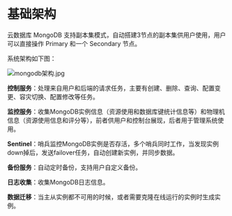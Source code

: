 # **基础架构**

云数据库 MongoDB 支持副本集模式，自动搭建3节点的副本集供用户使用，用户可以直接操作 Primary 和一个 Secondary 节点。

系统架构如下图：

![mongodb架构.jpg](https://img1.jcloudcs.com/cms/f4d0b4b8-8df8-439e-85f5-19539a5fbd1e20180319113132.jpg)

**控制服务**：处理来自用户和后端的请求任务，主要有创建、删除、查询、配置变更、容灾切换、配置修改等任务。

**监控服务**：收集MongoDB实例信息（资源使用和数据库键统计信息等）和物理机信息（资源使用信息和评分等），前者供用户和控制台展现，后者用于管理系统使用。

**Sentinel**：哨兵监控MongoDB实例是否存活，多个哨兵同时工作，当发现实例down掉后，发送failover任务，自动创建新实例，并同步数据。

**备份服务**：自动定时备份，支持用户自定义备份。

**日志收集**：收集MongoDB日志信息。

**数据迁移**：当主从实例都不可用的时候，或者需要克隆在线运行的实例时生成实例。